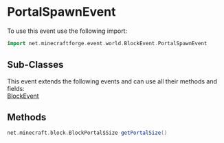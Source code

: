 # PortalSpawnEvent

To use this event use the following import:
```groovy
import net.minecraftforge.event.world.BlockEvent.PortalSpawnEvent
```

## Sub-Classes
This event extends the following events and can use all their methods and fields: <br>
[BlockEvent](block_event.md)

## Methods
```groovy
net.minecraft.block.BlockPortal$Size getPortalSize()
```
